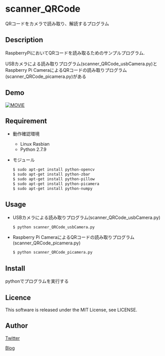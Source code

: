 scanner_QRCode
====
QRコードをカメラで読み取り、解読するプログラム

## Description
RaspberryPiにおいてQRコードを読み取るためのサンプルプログラム.

USBカメラによる読み取りプログラム(scanner_QRCode_usbCamera.py)とRaspberry Pi CameraによるQRコードの読み取りプログラム(scanner_QRCode_picamera.py)がある

## Demo
[![MOVIE](http://img.youtube.com/vi/A6zZs9Yl2Bs/0.jpg)](https://www.youtube.com/watch?v=A6zZs9Yl2Bs)

## Requirement
* 動作確認環境
    * Linux Rasbian
    * Python 2.7.9

* モジュール
    ```bash
    $ sudo apt-get install python-opencv
    $ sudo apt-get install python-zbar
    $ sudo apt-get install python-pillow
    $ sudo apt-get install python-picamera
    $ sudo apt-get install python-numpy
    ```

## Usage
* USBカメラによる読み取りプログラム(scanner_QRCode_usbCamera.py)
    ```bash
    $ python scanner_QRCode_usbCamera.py
    ```

* Raspberry Pi CameraによるQRコードの読み取りプログラム(scanner_QRCode_picamera.py)
    ```bash
    $ python scanner_QRCode_picamera.py
    ```

## Install
pythonでプログラムを実行する

## Licence
This software is released under the MIT License, see LICENSE.

## Author
[Twitter](https://twitter.com/momijinn_aka)

[Blog](http://www.autumn-color.com/)